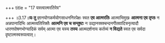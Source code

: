 +++
title = "17 यस्त्वात्मरतिरेव"

+++
॥3.17॥**यः तु** ज्ञानयोगकर्मयोगसाधननिरपेक्षः स्वत **एव आत्मरतिः**
आत्माभिमुखः **आत्मना एव तृप्तः** न अन्नपानादिभिः आत्मव्यतिरिक्तैः
**आत्मनि एव च सन्तुष्टः** न उद्यानस्रक्चन्दनगीतवादित्रनृत्यादौ
धारणपोषणभोग्यादिकं सर्वम् आत्मा एव यस्य **तस्य** आत्मदर्शनाय कर्तव्यं
**न विद्यते** स्वत एव सर्वदा दृष्टात्मस्वरूपत्वात्।
